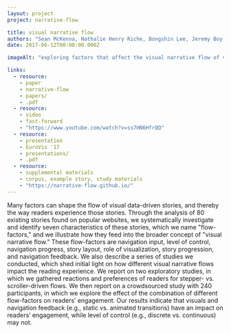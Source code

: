 ```yaml
---
layout: project
project: narrative-flow

title: visual narrative flow
authors: "Sean McKenna, Nathalie Henry Riche, Bongshin Lee, Jeremy Boy, Miriah Meyer"
date: 2017-06-12T00:00:00.000Z

imageAlt: "exploring factors that affect the visual narrative flow of visual data-driven stories"

links:
  - resource:
    - paper
    - narrative-flow
    - papers/
    - .pdf
  - resource:
    - video
    - fast-forward
    - "https://www.youtube.com/watch?v=ss7HN6HfrQQ"
  - resource:
    - presentation
    - EuroVis '17
    - presentations/
    - .pdf
  - resource:
    - supplemental materials
    - corpus, example story, study materials
    - "https://narrative-flow.github.io/"
---
```


Many factors can shape the flow of visual data-driven stories, and thereby the
way readers experience those stories. Through the analysis of 80 existing
stories found on popular websites, we systematically investigate and identify
seven characteristics of these stories, which we name "flow-factors," and we
illustrate how they feed into the broader concept of "visual narrative flow."
These flow-factors are navigation input, level of control, navigation progress,
story layout, role of visualization, story progression, and navigation feedback.
We also describe a series of studies we conducted, which shed initial light on
how different visual narrative flows impact the reading experience. We report on
two exploratory studies, in which we gathered reactions and preferences of
readers for stepper- vs. scroller-driven flows. We then report on a crowdsourced
study with 240 participants, in which we explore the effect of the combination
of different flow-factors on readers’ engagement. Our results indicate that
visuals and navigation feedback (e.g., static vs. animated transitions) have an
impact on readers’ engagement, while level of control (e.g., discrete vs.
continuous) may not.
